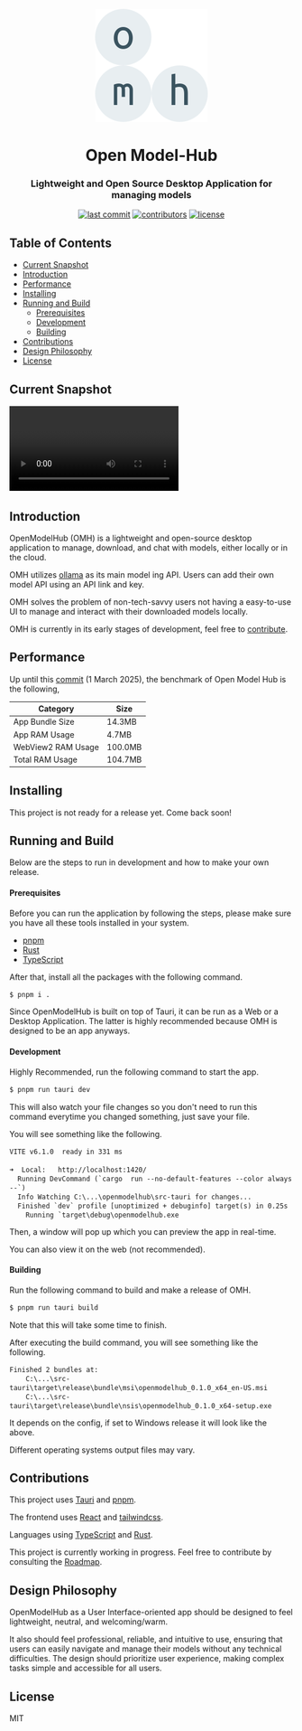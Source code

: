<div id="openmodelhub-logo" align="center">
  <br />
  <img src="./public/omhlogo.svg" alt="OMH Logo" width="200"/>
  <h1>Open Model-Hub</h1>
  <h3>Lightweight and Open Source Desktop Application for managing models</h3>
</div>

<div id="badges" align="center">

[![last commit](https://img.shields.io/github/last-commit/OpenModelHub/openmodelhub)](https://github.com/OpenModelHub/openmodelhub/commits)
[![contributors](https://img.shields.io/github/contributors/OpenModelHub/openmodelhub)](https://github.com/OpenModelHub/openmodelhub/contributors)
[![license](https://img.shields.io/github/license/OpenModelHub/openmodelhub.svg)](https://github.com/OpenModelHub/openmodelhub/blob/master/LICENSE)

</div>


## Table of Contents

- [Current Snapshot](#current-snapshot)
- [Introduction](#introduction)
- [Performance](#performance)
- [Installing](#installing)
- [Running and Build](#running-and-build)
  - [Prerequisites](#prerequisites)
  - [Development](#development)
  - [Building](#building)
- [Contributions](#contributions)
- [Design Philosophy](#design-philosophy)
- [License](#license)

## Current Snapshot
<video src='https://github.com/user-attachments/assets/5461b01e-c095-4a81-8892-ad9569c5a041'></video>

## Introduction

OpenModelHub (OMH) is a lightweight and open-source desktop application to manage, download, and chat with models, either locally or in the cloud.

OMH utilizes [ollama](https://ollama.com) as its main model ing API. Users can add their own model API using an API link and key.

OMH solves the problem of non-tech-savvy users not having a easy-to-use UI to manage and interact with their downloaded models locally.

OMH is currently in its early stages of development, feel free to [contribute](#contributions).

## Performance
Up until this [commit](https://github.com/OpenModelHub/openmodelhub/commit/a52acec81a42c04046926025fa3f23be07d9d04b) (1 March 2025), the benchmark of Open Model Hub is the following,

| Category           | Size    |
|--------------------|---------|
| App Bundle Size    | 14.3MB  |
| App RAM Usage      | 4.7MB   |
| WebView2 RAM Usage | 100.0MB |
| Total RAM Usage    | 104.7MB |

## Installing

This project is not ready for a release yet. Come back soon!

## Running and Build

Below are the steps to run in development and how to make your own release. 

#### Prerequisites

Before you can run the application by following the steps, please make sure you have all these tools installed in your system.
- [pnpm](https://pnpm.io/)
- [Rust](https://www.rust-lang.org/)
- [TypeScript](https://www.typescriptlang.org/)

After that, install all the packages with the following command.
```sh
$ pnpm i .
```

Since OpenModelHub is built on top of Tauri, it can be run as a Web or a Desktop Application. The latter is highly recommended because OMH is designed to be an app anyways.  

#### Development

Highly Recommended, run the following command to start the app.
```sh
$ pnpm run tauri dev
```
This will also watch your file changes so you don't need to run this command everytime you changed something, just save your file.

You will see something like the following.
```
VITE v6.1.0  ready in 331 ms

➜  Local:   http://localhost:1420/
  Running DevCommand (`cargo  run --no-default-features --color always --`)
  Info Watching C:\...\openmodelhub\src-tauri for changes...
  Finished `dev` profile [unoptimized + debuginfo] target(s) in 0.25s
    Running `target\debug\openmodelhub.exe
```
Then, a window will pop up which you can preview the app in real-time.

You can also view it on the web (not recommended).

#### Building

Run the following command to build and make a release of OMH.
```sh
$ pnpm run tauri build
```
Note that this will take some time to finish.

After executing the build command, you will see something like the following.

```
Finished 2 bundles at:
    C:\...\src-tauri\target\release\bundle\msi\openmodelhub_0.1.0_x64_en-US.msi
    C:\...\src-tauri\target\release\bundle\nsis\openmodelhub_0.1.0_x64-setup.exe
```
It depends on the config, if set to Windows release it will look like the above.

Different operating systems output files may vary.

## Contributions

This project uses [Tauri](https://tauri.app/) and [pnpm](https://pnpm.io/).

The frontend uses [React](https://react.dev/) and [tailwindcss](https://tailwindcss.com/).

Languages using [TypeScript](https://www.typescriptlang.org/) and [Rust](https://www.rust-lang.org/).

This project is currently working in progress. Feel free to contribute by consulting the [Roadmap](https://github.com/orgs/OpenModelHub/projects/1/views/4).

## Design Philosophy

OpenModelHub as a User Interface-oriented app should be designed to feel lightweight, neutral, and welcoming/warm.

It also should feel professional, reliable, and intuitive to use, ensuring that users can easily navigate and manage their models without any technical difficulties. The design should prioritize user experience, making complex tasks simple and accessible for all users.

## License

MIT
